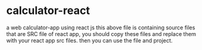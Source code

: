 # calculator-react
a web calculator-app using react js 
this above file is containing source files that are SRC file of react app, you should copy these files and replace them with your react app src files. then you can use the file and project.
